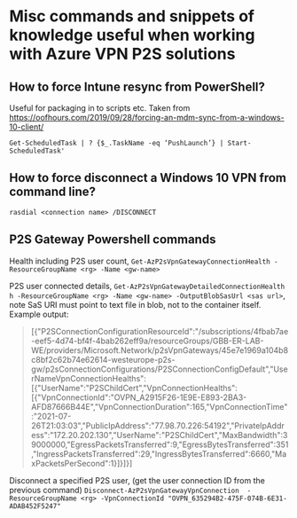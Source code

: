 # Misc commands and snippets of knowledge useful when working with Azure VPN P2S solutions

## How to force Intune resync from PowerShell?

Useful for packaging in to scripts etc. Taken from https://oofhours.com/2019/09/28/forcing-an-mdm-sync-from-a-windows-10-client/

`Get-ScheduledTask | ? {$_.TaskName -eq ‘PushLaunch’} | Start-ScheduledTask'`

## How to force disconnect a Windows 10 VPN from command line?

`rasdial <connection name> /DISCONNECT`

## P2S Gateway Powershell commands

Health including P2S user count, `Get-AzP2sVpnGatewayConnectionHealth -ResourceGroupName <rg> -Name <gw-name>`

P2S user connected details, `Get-AzP2sVpnGatewayDetailedConnectionHealth h -ResourceGroupName <rg> -Name <gw-name> -OutputBlobSasUrl <sas url>`, note SaS URI must point to text file in blob, not to the container itself. Example output:

> [{"P2SConnectionConfigurationResourceId":"/subscriptions/4fbab7ae-eef5-4d74-bf4f-4bab262eff9a/resourceGroups/GBB-ER-LAB-WE/providers/Microsoft.Network/p2sVpnGateways/45e7e1969a104b8c8bf2c62b74e62614-westeurope-p2s-gw/p2sConnectionConfigurations/P2SConnectionConfigDefault","UserNameVpnConnectionHealths":[{"UserName":"P2SChildCert","VpnConnectionHealths":[{"VpnConnectionId":"OVPN_A2915F26-1E9E-E893-2BA3-AFD87666B44E","VpnConnectionDuration":165,"VpnConnectionTime":"2021-07-26T21:03:03","PublicIpAddress":"77.98.70.226:54192","PrivateIpAddress":"172.20.202.130","UserName":"P2SChildCert","MaxBandwidth":39000000,"EgressPacketsTransferred":9,"EgressBytesTransferred":351,"IngressPacketsTransferred":29,"IngressBytesTransferred":6660,"MaxPacketsPerSecond":1}]}]}]

Disconnect a specified P2S user, (get the user connection ID from the previous command) `Disconnect-AzP2sVpnGatewayVpnConnection  -ResourceGroupName <rg> -VpnConnectionId "OVPN_635294B2-475F-074B-6E31-ADAB452F5247"`

